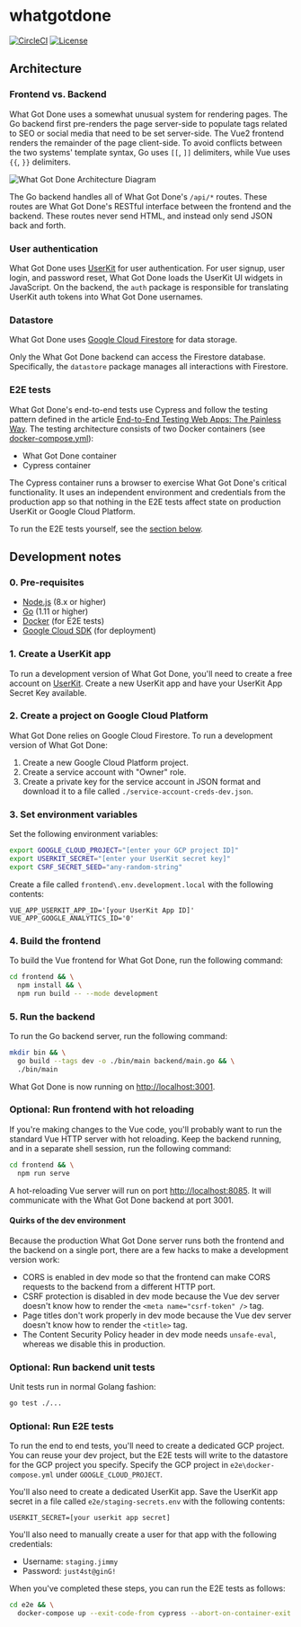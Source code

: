 # whatgotdone

[![CircleCI](https://circleci.com/gh/mtlynch/whatgotdone.svg?style=svg&circle-token=180495ad17cc0343547e430e81d28b66ff87e9f4)](https://circleci.com/gh/mtlynch/whatgotdone) [![License](https://img.shields.io/badge/License-Apache%202.0-blue.svg)](https://opensource.org/licenses/Apache-2.0)

## Architecture

### Frontend vs. Backend

What Got Done uses a somewhat unusual system for rendering pages. The Go backend first pre-renders the page server-side to populate tags related to SEO or social media that need to be set server-side. The Vue2 frontend renders the remainder of the page client-side. To avoid conflicts between the two systems' template syntax, Go uses `[[`, `]]` delimiters, while Vue uses `{{`, `}}` delimiters.

![What Got Done Architecture Diagram](https://docs.google.com/drawings/d/e/2PACX-1vRqxoblMAAhrmI2xY_BEFmN3TRry7QdKvBOAK-1muJ79EJlJWwk1jS5t13vpjB7Kwbaf711ROMxG_cY/pub?w=1127&amp;h=1262)

The Go backend handles all of What Got Done's `/api/*` routes. These routes are What Got Done's RESTful interface between the frontend and the backend. These routes never send HTML, and instead only send JSON back and forth.

### User authentication

What Got Done uses [UserKit](https://docs.userkit.io/) for user authentication. For user signup, user login, and password reset, What Got Done loads the UserKit UI widgets in JavaScript. On the backend, the `auth` package is responsible for translating UserKit auth tokens into What Got Done usernames.

### Datastore

What Got Done uses [Google Cloud Firestore](https://firebase.google.com/docs/firestore) for data storage.

Only the What Got Done backend can access the Firestore database. Specifically, the `datastore` package manages all interactions with Firestore.

### E2E tests

What Got Done's end-to-end tests use Cypress and follow the testing pattern defined in the article [End-to-End Testing Web Apps: The Painless Way](https://mtlynch.io/painless-web-app-testing/). The testing architecture consists of two Docker containers (see [docker-compose.yml](https://github.com/mtlynch/whatgotdone/blob/master/e2e/docker-compose.yml)):

* What Got Done container
* Cypress container

The Cypress container runs a browser to exercise What Got Done's critical functionality. It uses an independent environment and credentials from the production app so that nothing in the E2E tests affect state on production UserKit or Google Cloud Platform.

To run the E2E tests yourself, see the [section below](#optional-run-e2e-tests).

## Development notes

### 0. Pre-requisites

* [Node.js](https://nodejs.org/) (8.x or higher)
* [Go](https://golang.org/dl/) (1.11 or higher)
* [Docker](https://www.docker.com/) (for E2E tests)
* [Google Cloud SDK](https://cloud.google.com/sdk/install) (for deployment)

### 1. Create a UserKit app

To run a development version of What Got Done, you'll need to create a free account on [UserKit](https://userkit.io/). Create a new UserKit app and have your UserKit App Secret Key available.

### 2. Create a project on Google Cloud Platform

What Got Done relies on Google Cloud Firestore. To run a development version of What Got Done:

1. Create a new Google Cloud Platform project.
1. Create a service account with "Owner" role.
1. Create a private key for the service account in JSON format and download it to a file called `./service-account-creds-dev.json`.

### 3. Set environment variables

Set the following environment variables:

```bash
export GOOGLE_CLOUD_PROJECT="[enter your GCP project ID]"
export USERKIT_SECRET="[enter your UserKit secret key]"
export CSRF_SECRET_SEED="any-random-string"
```

Create a file called `frontend\.env.development.local` with the following contents:

```text
VUE_APP_USERKIT_APP_ID='[your UserKit App ID]'
VUE_APP_GOOGLE_ANALYTICS_ID='0'
```

### 4. Build the frontend

To build the Vue frontend for What Got Done, run the following command:

```bash
cd frontend && \
  npm install && \
  npm run build -- --mode development
```

### 5. Run the backend

To run the Go backend server, run the following command:

```bash
mkdir bin && \
  go build --tags dev -o ./bin/main backend/main.go && \
  ./bin/main
```

What Got Done is now running on [http://localhost:3001](http://localhost:3001).

### Optional: Run frontend with hot reloading

If you're making changes to the Vue code, you'll probably want to run the standard Vue HTTP server with hot reloading. Keep the backend running, and in a separate shell session, run the following command:

```bash
cd frontend && \
  npm run serve
```

A hot-reloading Vue server will run on port [http://localhost:8085](http://localhost:8085). It will communicate with the What Got Done backend at port 3001.

#### Quirks of the dev environment

Because the production What Got Done server runs both the frontend and the backend on a single port, there are a few hacks to make a development version work:

* CORS is enabled in dev mode so that the frontend can make CORS requests to the backend from a different HTTP port.
* CSRF protection is disabled in dev mode because the Vue dev server doesn't know how to render the `<meta name="csrf-token" />` tag.
* Page titles don't work properly in dev mode because the Vue dev server doesn't know how to render the `<title>` tag.
* The Content Security Policy header in dev mode needs `unsafe-eval`, whereas we disable this in production.

### Optional: Run backend unit tests

Unit tests run in normal Golang fashion:

```bash
go test ./...
```

### Optional: Run E2E tests

To run the end to end tests, you'll need to create a dedicated GCP project. You can reuse your dev project, but the E2E tests will write to the datastore for the GCP project you specify. Specify the GCP project in `e2e\docker-compose.yml` under `GOOGLE_CLOUD_PROJECT`.

You'll also need to create a dedicated UserKit app. Save the UserKit app secret in a file called `e2e/staging-secrets.env` with the following contents:

```text
USERKIT_SECRET=[your userkit app secret]
```

You'll also need to manually create a user for that app with the following credentials:

* Username: `staging.jimmy`
* Password: `just4st@ginG!`

When you've completed these steps, you can run the E2E tests as follows:

```bash
cd e2e && \
  docker-compose up --exit-code-from cypress --abort-on-container-exit --build
```